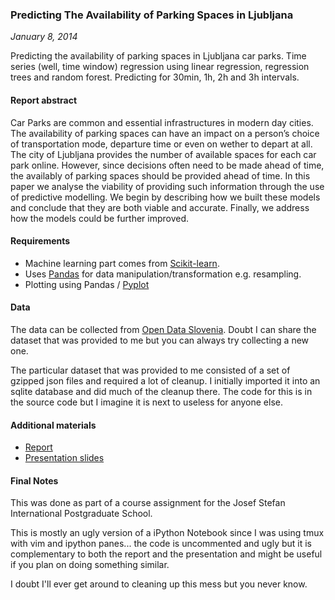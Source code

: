### Predicting The Availability of Parking Spaces in Ljubljana
_January 8, 2014_


Predicting the availability of parking spaces in Ljubljana car parks.
Time series (well, time window) regression using linear regression, regression trees and random forest.
Predicting for 30min, 1h, 2h and 3h intervals.

#### Report abstract
Car Parks are common and essential infrastructures in modern day cities. The availability of parking spaces can have an impact on a person’s choice of transportation mode, departure time or even on wether to depart at all. The city of Ljubljana provides the number of available spaces for each car park online. However, since decisions often need to be made ahead of time, the availably of parking spaces should be provided ahead of time. In this paper we analyse the viability of providing such information through the use of predictive modelling. We begin by describing how we built these models and conclude that they are both viable and accurate. Finally, we address how the models could be further improved.

#### Requirements

* Machine learning part comes from [Scikit-learn](http://scikit-learn.org).
* Uses [Pandas](http://pandas.pydata.org/) for data manipulation/transformation e.g. resampling.
* Plotting using Pandas / [Pyplot](http://matplotlib.org)

#### Data
The data can be collected from [Open Data Slovenia](http://opendata.si). Doubt I can share the dataset that was provided to me but you can always try collecting a new one.

The particular dataset that was provided to me consisted of a set of gzipped json files and required a lot of cleanup. I initially imported it into an sqlite database and did much of the cleanup there. The code for this is in the source code but I imagine it is next to useless for anyone else.


#### Additional materials
* [Report](http://www.scribd.com/doc/197263647/PREDICTING-THE-AVAILABILITY-OF-PARKING-SPACES-IN-LJUBLJANA)
* [Presentation slides](http://www.scribd.com/doc/197262974/Predicting-The-Availability-of-Parking-Spaces-in-Ljubljana)


#### Final Notes
This was done as part of a course assignment for the Josef Stefan International Postgraduate School.

This is mostly an ugly version of a iPython Notebook since I was using tmux with vim and ipython panes... the code is uncommented and ugly but it is complementary to both the report and the presentation and might be useful if you plan on doing something similar.

I doubt I'll ever get around to cleaning up this mess but you never know.
